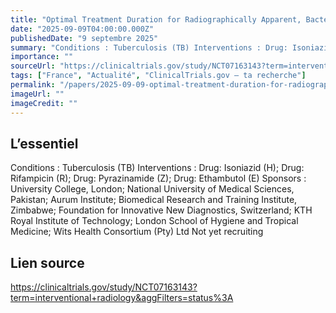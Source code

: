 ```yaml
---
title: "Optimal Treatment Duration for Radiographically Apparent, Bacteriologically Unconfirmed TB, Identified Through Active Case Finding (RADIO-TB Trial)"
date: "2025-09-09T04:00:00.000Z"
publishedDate: "9 septembre 2025"
summary: "Conditions : Tuberculosis (TB) Interventions : Drug: Isoniazid (H); Drug: Rifampicin (R); Drug: Pyrazinamide (Z); Drug: Ethambutol (E) Sponsors : University College, London; National University of Medical Sciences, Pakistan; Aurum Institute; Biomedical Research and Training Institute, Zimbabwe; Foundation for Innovative New Diagnostics, Switzerland; KTH Royal Institute of Technology; London School of Hygiene and Tropical Medicine; Wits Health Consortium (Pty) Ltd Not yet recruiting"
importance: ""
sourceUrl: "https://clinicaltrials.gov/study/NCT07163143?term=interventional+radiology&aggFilters=status%3A"
tags: ["France", "Actualité", "ClinicalTrials.gov — ta recherche"]
permalink: "/papers/2025-09-09-optimal-treatment-duration-for-radiographically-apparent-bacteriologically-unconfirmed-tb-identified-through-active-case-finding-radio-tb-trial"
imageUrl: ""
imageCredit: ""
---
```


## L’essentiel

Conditions : Tuberculosis (TB) Interventions : Drug: Isoniazid (H); Drug: Rifampicin (R); Drug: Pyrazinamide (Z); Drug: Ethambutol (E) Sponsors : University College, London; National University of Medical Sciences, Pakistan; Aurum Institute; Biomedical Research and Training Institute, Zimbabwe; Foundation for Innovative New Diagnostics, Switzerland; KTH Royal Institute of Technology; London School of Hygiene and Tropical Medicine; Wits Health Consortium (Pty) Ltd Not yet recruiting

## Lien source

https://clinicaltrials.gov/study/NCT07163143?term=interventional+radiology&aggFilters=status%3A
